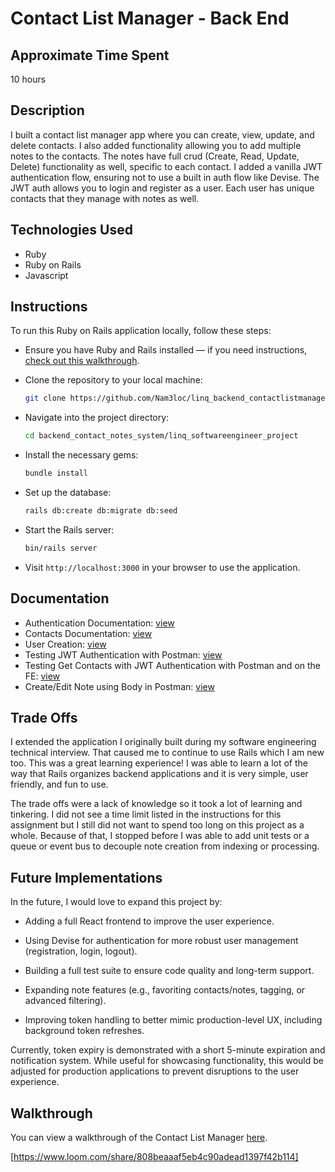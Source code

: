 # Contact List Manager - Back End

## Approximate Time Spent

10 hours

## Description

I built a contact list manager app where you can create, view, update, and delete contacts. I also added functionality allowing you to add multiple notes to the contacts. The notes have full crud (Create, Read, Update, Delete) functionality as well, specific to each contact. I added a vanilla JWT authentication flow, ensuring not to use a built in auth flow like Devise. The JWT auth allows you to login and register as a user. Each user has unique contacts that they manage with notes as well.

## Technologies Used

- Ruby  
- Ruby on Rails
- Javascript


## Instructions

To run this Ruby on Rails application locally, follow these steps:

- Ensure you have Ruby and Rails installed — if you need instructions, [check out this walkthrough](https://guides.rubyonrails.org/install_ruby_on_rails.html).

- Clone the repository to your local machine:
  ```bash
  git clone https://github.com/Nam3loc/linq_backend_contactlistmanager.git
  ```
- Navigate into the project directory:  
  ```bash
  cd backend_contact_notes_system/linq_softwareengineer_project
  ```
- Install the necessary gems:  
  ```bash
  bundle install
  ```
- Set up the database:  
  ```bash
  rails db:create db:migrate db:seed
  ```
- Start the Rails server:  
  ```bash
  bin/rails server
  ```
- Visit `http://localhost:3000` in your browser to use the application.

## Documentation

- Authentication Documentation: [view](https://docs.google.com/document/d/1xvD6N0KjfhXJXuuJfbGCAEzWIhHEpTXJtY0sRez1W9w/edit?usp=sharing)
- Contacts Documentation: [view](https://docs.google.com/document/d/1gLzXMJ4CTEj9iZyiiv2fHi12M2MasZ0lwilJWmSqJe0/edit?usp=sharing)
- User Creation: [view](https://docs.google.com/document/d/1oIQJqjSWPMapC3EsamM8ibTtXZR-OIPsCZ88QfhsQBI/edit?usp=sharing)
- Testing JWT Authentication with Postman: [view](https://docs.google.com/document/d/1RvC9BWw-qD6ik9oJw_QYVkPq2U1UIXcWJpWTYdJ0_lk/edit?usp=sharing)
- Testing Get Contacts with JWT Authentication with Postman and on the FE: [view](https://docs.google.com/document/d/1vg4IN18JwRt_gJVQgvdE6rxxaacVRH3UAmNaZ79XtLc/edit?usp=sharing)
- Create/Edit Note using Body in Postman: [view](https://docs.google.com/document/d/1d3TH42BoavQMo8adFji31hhSn7QRffs55aiUyIBGOgc/edit?usp=sharing)

## Trade Offs

I extended the application I originally built during my software engineering technical interview. That caused me to continue to use Rails which I am new too. This was a great learning experience! I was able to learn a lot of the way that Rails organizes backend applications and it is very simple, user friendly, and fun to use.

The trade offs were a lack of knowledge so it took a lot of learning and tinkering. I did not see a time limit listed in the instructions for this assignment but I still did not want to spend too long on this project as a whole. Because of that, I stopped before I was able to add unit tests or a queue or event bus to decouple note creation from indexing or processing. 

## Future Implementations

In the future, I would love to expand this project by:

- Adding a full React frontend to improve the user experience.

- Using Devise for authentication for more robust user management (registration, login, logout).

- Building a full test suite to ensure code quality and long-term support.

- Expanding note features (e.g., favoriting contacts/notes, tagging, or advanced filtering).

- Improving token handling to better mimic production-level UX, including background token refreshes.

Currently, token expiry is demonstrated with a short 5-minute expiration and notification system. While useful for showcasing functionality, this would be adjusted for production applications to prevent disruptions to the user experience.

## Walkthrough

You can view a walkthrough of the Contact List Manager [here](https://www.loom.com/share/808beaaaf5eb4c90adead1397f42b114).

[https://www.loom.com/share/808beaaaf5eb4c90adead1397f42b114]
